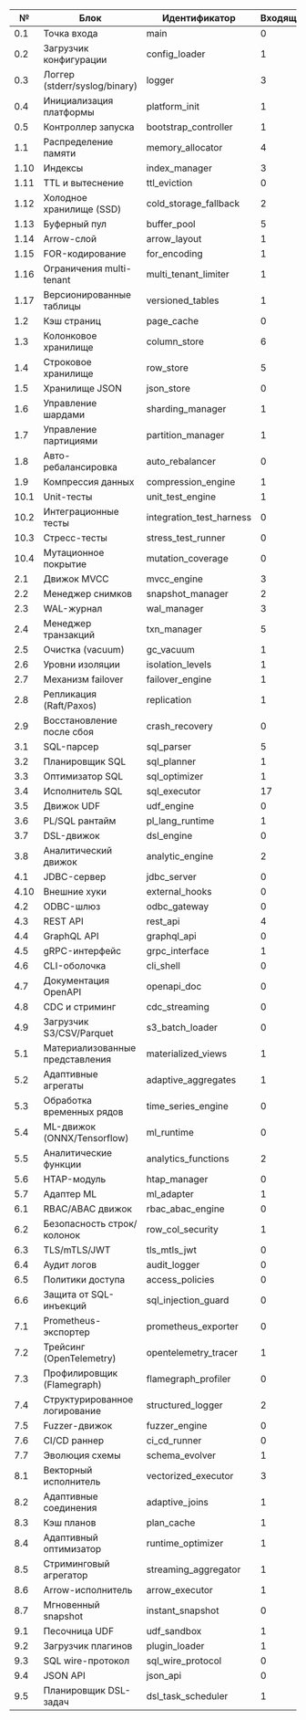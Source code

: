 | № | Блок | Идентификатор | Входящие | Исходящие |
|---|------|----------------|-----------|------------|
|0.1| Точка входа| main| 0| 7
|0.2| Загрузчик конфигурации| config_loader| 1| 2
|0.3| Логгер (stderr/syslog/binary)| logger| 3| 1
|0.4| Инициализация платформы| platform_init| 1| 1
|0.5| Контроллер запуска| bootstrap_controller| 1| 1
|1.1| Распределение памяти| memory_allocator| 4| 2
|1.10| Индексы| index_manager| 3| 0
|1.11| TTL и вытеснение| ttl_eviction| 0| 1
|1.12| Холодное хранилище (SSD)| cold_storage_fallback| 2| 0
|1.13| Буферный пул| buffer_pool| 5| 0
|1.14| Arrow-слой| arrow_layout| 1| 0
|1.15| FOR-кодирование| for_encoding| 1| 0
|1.16| Ограничения multi-tenant| multi_tenant_limiter| 1| 2
|1.17| Версионированные таблицы| versioned_tables| 1| 0
|1.2| Кэш страниц| page_cache| 0| 1
|1.3| Колонковое хранилище| column_store| 6| 4
|1.4| Строковое хранилище| row_store| 5| 2
|1.5| Хранилище JSON| json_store| 0| 1
|1.6| Управление шардами| sharding_manager| 1| 1
|1.7| Управление партициями| partition_manager| 1| 1
|1.8| Авто-ребалансировка| auto_rebalancer| 0| 1
1.9| Компрессия данных| compression_engine| 1| 0
10.1| Unit-тесты| unit_test_engine| 1| 0
10.2| Интеграционные тесты| integration_test_harness| 0| 2
10.3| Стресс-тесты| stress_test_runner| 0| 2
10.4| Мутационное покрытие| mutation_coverage| 0| 2
2.1| Движок MVCC| mvcc_engine| 3| 3
2.2| Менеджер снимков| snapshot_manager| 2| 0
2.3| WAL-журнал| wal_manager| 3| 0
2.4| Менеджер транзакций| txn_manager| 5| 4
2.5| Очистка (vacuum)| gc_vacuum| 1| 0
2.6| Уровни изоляции| isolation_levels| 1| 0
2.7| Механизм failover| failover_engine| 1| 0
2.8| Репликация (Raft/Paxos)| replication| 1| 1
2.9| Восстановление после сбоя| crash_recovery| 0| 1
3.1| SQL-парсер| sql_parser| 5| 1
3.2| Планировщик SQL| sql_planner| 1| 1
3.3| Оптимизатор SQL| sql_optimizer| 1| 4
3.4| Исполнитель SQL| sql_executor| 17| 9
3.5| Движок UDF| udf_engine| 0| 1
3.6| PL/SQL рантайм| pl_lang_runtime| 1| 0
3.7| DSL-движок| dsl_engine| 0| 1
3.8| Аналитический движок| analytic_engine| 2| 3
4.1| JDBC-сервер| jdbc_server| 0| 1
4.10| Внешние хуки| external_hooks| 0| 1
4.2| ODBC-шлюз| odbc_gateway| 0| 1
4.3| REST API| rest_api| 4| 1
4.4| GraphQL API| graphql_api| 0| 1
4.5| gRPC-интерфейс| grpc_interface| 1| 1
4.6| CLI-оболочка| cli_shell| 0| 1
4.7| Документация OpenAPI| openapi_doc| 0| 1
4.8| CDC и стриминг| cdc_streaming| 0| 1
4.9| Загрузчик S3/CSV/Parquet| s3_batch_loader| 0| 2
5.1| Материализованные представления| materialized_views| 1| 0
5.2| Адаптивные агрегаты| adaptive_aggregates| 1| 0
5.3| Обработка временных рядов| time_series_engine| 0| 2
5.4| ML-движок (ONNX/Tensorflow)| ml_runtime| 0| 1
5.5| Аналитические функции| analytics_functions| 2| 0
5.6| HTAP-модуль| htap_manager| 0| 3
5.7| Адаптер ML| ml_adapter| 1| 1
6.1| RBAC/ABAC движок| rbac_abac_engine| 0| 1
6.2| Безопасность строк/колонок| row_col_security| 1| 0
6.3| TLS/mTLS/JWT| tls_mtls_jwt| 0| 2
6.4| Аудит логов| audit_logger| 0| 3
6.5| Политики доступа| access_policies| 0| 1
6.6| Защита от SQL-инъекций| sql_injection_guard| 0| 1
7.1| Prometheus-экспортер| prometheus_exporter| 0| 3
7.2| Трейсинг (OpenTelemetry)| opentelemetry_tracer| 1| 1
7.3| Профилировщик (Flamegraph)| flamegraph_profiler| 0| 1
7.4| Структурированное логирование| structured_logger| 2| 1
7.5| Fuzzer-движок| fuzzer_engine| 0| 2
7.6| CI/CD раннер| ci_cd_runner| 0| 2
7.7| Эволюция схемы| schema_evolver| 1| 2
8.1| Векторный исполнитель| vectorized_executor| 3| 0
8.2| Адаптивные соединения| adaptive_joins| 1| 0
8.3| Кэш планов| plan_cache| 1| 0
8.4| Адаптивный оптимизатор| runtime_optimizer| 1| 0
8.5| Стриминговый агрегатор| streaming_aggregator| 1| 0
8.6| Arrow-исполнитель| arrow_executor| 1| 0
8.7| Мгновенный snapshot| instant_snapshot| 0| 3
9.1| Песочница UDF| udf_sandbox| 1| 0
9.2| Загрузчик плагинов| plugin_loader| 1| 1
9.3| SQL wire-протокол| sql_wire_protocol| 0| 2
9.4| JSON API| json_api| 0| 2
9.5| Планировщик DSL-задач| dsl_task_scheduler| 1| 0
